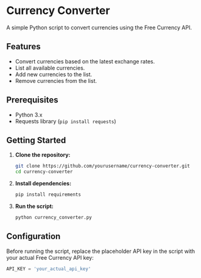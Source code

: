# Currency Converter

A simple Python script to convert currencies using the Free Currency API.

## Features

- Convert currencies based on the latest exchange rates.
- List all available currencies.
- Add new currencies to the list.
- Remove currencies from the list.

## Prerequisites

- Python 3.x
- Requests library (`pip install requests`)

## Getting Started

1. **Clone the repository:**

    ```bash
    git clone https://github.com/yourusername/currency-converter.git
    cd currency-converter
    ```

2. **Install dependencies:**

    ```bash
    pip install requirements
    ```

3. **Run the script:**

    ```bash
    python currency_converter.py
    ```

## Configuration

Before running the script, replace the placeholder API key in the script with your actual Free Currency API key:

```python
API_KEY = 'your_actual_api_key'
